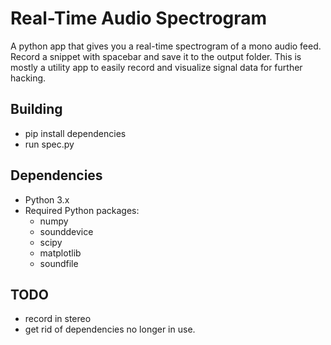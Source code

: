 # Real-Time Audio Spectrogram 

A python app that gives you a real-time spectrogram of a mono audio feed. Record a snippet with spacebar and save it to the output folder.
This is mostly a utility app to easily record and visualize signal data for further hacking. 

## Building

- pip install dependencies 
- run spec.py


## Dependencies

- Python 3.x
- Required Python packages:
  - numpy
  - sounddevice
  - scipy
  - matplotlib
  - soundfile


## TODO
- record in stereo
- get rid of dependencies no longer in use.